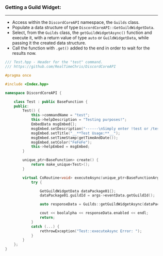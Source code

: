 ### **Getting a Guild Widget:**
---
- Access within the `DiscordCoreAPI` namespace, the `Guilds` class.
- Populate a data structure of type `DiscordCoreAPI::GetGuildWidgetData`.
- Select, from the `Guilds` class, the `getGuildWidgetAsync()` function and execute it, with a return value of type `auto` or `GuildWidgetData`, while passing it the created data structure.
- Call the function with `.get()` added to the end in order to wait for the results now.

```cpp
/// Test.hpp - Header for the "test" command.
/// https://github.com/RealTimeChris/DiscordCoreAPI

#pragma once

#include <Index.hpp>

namespace DiscordCoreAPI {

	class Test : public BaseFunction {
	public:
		Test() {
			this->commandName = "test";
			this->helpDescription = "Testing purposes!";
			EmbedData msgEmbed{};
			msgEmbed.setDescription("------\nSimply enter !test or /test!\n------");
			msgEmbed.setTitle("__**Test Usage:**__");
			msgEmbed.setTimeStamp(getTimeAndDate());
			msgEmbed.setColor("FeFeFe");
			this->helpEmbed = msgEmbed;
		}

		unique_ptr<BaseFunction> create() {
			return make_unique<Test>();
		}

		virtual CoRoutine<void> executeAsync(unique_ptr<BaseFunctionArguments> args) {
			try {

				GetGuildWidgetData dataPackage01{};
				dataPackage01.guildId = args->eventData.getGuildId();

				auto responseData = Guilds::getGuildWidgetAsync(dataPackage01).get();

				cout << boolalpha << responseData.enabled << endl;
				return;
			}
			catch (...) {
				rethrowException("Test::executeAsync Error: ");
			}
		}
	};
}
```
